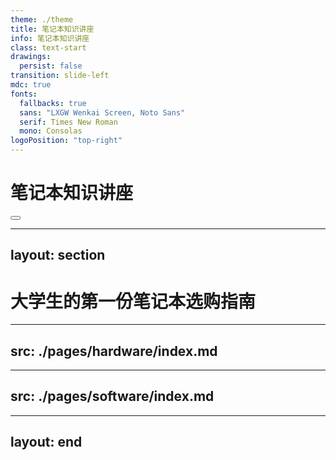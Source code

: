 ```yaml
---
theme: ./theme
title: 笔记本知识讲座
info: 笔记本知识讲座
class: text-start
drawings:
  persist: false
transition: slide-left
mdc: true
fonts:
  fallbacks: true
  sans: "LXGW Wenkai Screen, Noto Sans"
  serif: Times New Roman
  mono: Consolas
logoPosition: "top-right"
---
```


# 笔记本知识讲座

<div class="abs-br m-6 flex gap-2">
  <button @click="$slidev.nav.openInEditor()" title="Open in Editor" class="text-xl slidev-icon-btn opacity-50 !border-none !hover:text-white">
    <carbon:edit />
  </button>
  <a href="https://github.com/BUCTSNC/LaptopLecture" target="_blank" alt="GitHub" title="打开GitHub查看源码"
    class="text-xl slidev-icon-btn opacity-50 !border-none !hover:text-white">
    <carbon-logo-github />
  </a>
</div>

---
layout: section
---

# 大学生的第一份笔记本选购指南

<!-- 考虑到多数对计算机比较了解的同学应该都在高考完就买完电脑了吧
这里我们就只简单讲一下笔记本的选购，就不深入讲各种硬件知识了，
很多同学可能也不感兴趣，软件部分更能提高大家的在校体验 -->
---
src: ./pages/hardware/index.md
---

<!-- Slides will be imported from ./pages/hardware/index.md -->

---
src: ./pages/software/index.md
---

<!-- Slides will be imported from ./pages/software/index.md -->

---
layout: end
---
